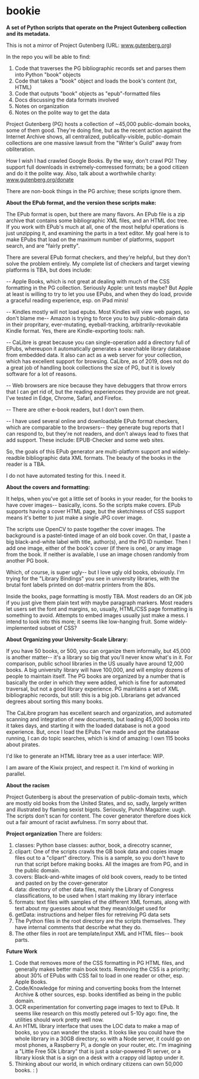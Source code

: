 # bookie

<b>A set of Python scripts that operate on the Project Gutenberg collection and its metadata. </b>

This is not a mirror of Project Gutenberg (URL: www.gutenberg.org)

In the repo you will be able to find: 
1) Code that traverses the PG bibliographic records set and parses them into Python "book" objects
2) Code that takes a "book" object and loads the book's content (txt, HTML)
3) Code that outputs "book" objects as "epub"-formatted files
4) Docs discussing the data formats involved
5) Notes on organization
6) Notes on the polite way to get the data

Project Gutenberg (PG) hosts a collection of ~45,000 public-domain books, some of them good. They're doing fine, but as the recent action against the Internet Archive shows, all centralized, publically-visible, public-domain collections are one massive lawsuit from the "Writer's Guild" away from obliteration. 

How I wish I had crawled Google Books. By the way, don't crawl PG! They support full downloads in extremely-comressed formats; be a good citizen and do it the polite way. Also, talk about a worthwhile charity: www.gutenberg.org/donate 

There are non-book things in the PG archive; these scripts ignore them. 

<b>About the EPub format, and the version these scripts make: </b>

The EPub format is open, but there are many flavors. An EPub file is a zip archive that contains some bibliographic XML files, and an HTML doc tree. If you work with EPub's much at all, one of the most helpful operations is just unzipping it, and examining the parts in a text editor. My goal here is to make EPubs that load on the maximum number of platforms, support search, and are "fairly pretty".

There are several EPub format checkers, and they're helpful, but they don't solve the problem entirely. My complete list of checkers and target viewing platforms is TBA, but does include:

-- Apple Books, which is not great at dealing with much of the CSS formatting in the PG collection. Seriously Apple: unit tests maybe? But Apple at least is willing to try to let you use EPubs, and when they do load, provide a graceful reading experience, esp. on iPad minis!

-- Kindles mostly will not load epubs. Most Kindles will view web pages, so don't blame me-- Amazon is trying to force you to buy public-domain data in their propritary, ever-mutating, eyeball-tracking, arbitrarily-revokable Kindle format. Yes, there are Kindle-exporting tools: nah. 

-- CaLibre is great because you can single-operation add a directory full of EPubs, whereupon it automatically generates a searchable library database from embedded data. It also can act as a web server for your collection, which has excellent support for browsing. CaLibre, as of 2019, does not do a great job of handling book collections the size of PG, but it is lovely software for a lot of reasons. 

-- Web browsers are nice because they have debuggers that throw errors that I can get rid of, but the reading experiences they provide are not great. I've tested in Edge, Chrome, Safari, and Firefox. 

-- There are other e-book readers, but I don't own them. 

-- I have used several online and downloadable EPub format checkers, which are comparable to the browsers-- they generate bug reports that I can respond to, but they're not readers, and don't always lead to fixes that add support. These include: EPUB-Checker and some web sites. 

So, the goals of this EPub generator are multi-platform support and widely-readble bibliographic data XML formats. The beauty of the books in the reader is a TBA. 

I do not have automated testing for this. I need it. 

<b>About the covers and formatting:</b>

It helps, when you've got a little set of books in your reader, for the books to have cover images-- basically, icons. So the scripts make covers. EPub supports having a cover HTML page, but the sketchiness of CSS support means it's better to just make a single JPG cover image. 

The scripts use OpenCV to paste together the cover images. The background is a pastel-tinted image of an old book cover. On that, I paste a big black-and-white label with title, author(s), and the PG ID number. Then I add one image, either of the book's cover (if there is one), or any image from the book. If neither is available, I use an image chosen randomly from another PG book. 

Which, of course, is super ugly-- but I love ugly old books, obviously. I'm trying for the "Library Bindings" you see in university libraries, with the brutal font labels printed on dot-matrix printers from the 80s. 

Inside the books, page formatting is mostly TBA. Most readers do an OK job if you just give them plain text with maybe paragraph markers. Most readers let users set the font and margins, so, usually, HTML/CSS page formatting is something to avoid. Attempts to embed images usually just make a mess. I intend to look into this more; it seems like low-hanging fruit. Some widely-implemented subset of CSS? 

<b>About Organizing your University-Scale Library: </b>

If you have 50 books, or 500, you can organize them informally, but 45,000 is another matter-- it's a library so big that you'll never know what's in it. For comparison, public school libraries in the US usually have around 12,000 books. A big university library will have 100,000, and will employ dozens of people to maintain itself. The PG books are organized by a number that is basically the order in which they were added, which is fine for automated traversal, but not a good library experience. PG maintains a set of XML bibliographic records, but still: this is a big job. Librarians get advanced degrees about sorting this many books. 

The CaLibre program has excellent search and organization, and automated scanning and integration of new documents, but loading 45,000 books into it takes days, and starting it with the loaded database is not a good experience. But, once I load the EPubs I've made and got the database running, I can do topic searches, which is kind of amazing: I own 115 books about pirates. 

I'd like to generate an HTML library tree as a user interface: WIP. 

I am aware of the Kiwix project, and respect it. I'm kind of working in parallel. 

<b>About the racism</b>

Project Gutenberg is about the preservation of public-domain texts, which are mostly old books from the United States, and so, sadly, largely written and illustrated by flaming sexist bigots. Seriously, Punch Magazine: uugh. The scripts don't scan for content. The cover generator therefore does kick out a fair amount of racist awfulness. I'm sorry about that. 

<b>Project organization</b>
There are folders: 
1) classes: Python base classes: author, book, a direcotry scanner, 
2) clipart: One of the scripts crawls the GB book data and copies image files out to a "clipart" directory. This is a sample, so you don't have to run that script before making books. All the images are from PG, and in the public domain. 
3) covers: Black-and-white images of old book covers, ready to be tinted and pasted on by the cover-generator
4) data: directory of other data files, mainly the Library of Congress classifications, to be used when I start making my library interface
5) formats: text files with samples of the different XML formats, along with text about my guesses about what they mean/do/get used for
6) getData: instructions and helper files for retreiving PG data sets
7) The Python files in the root directory are the scripts themselves. They have internal comments that describe what they do. 
8) The other files in root are template/input XML and HTML files-- book parts.

<b>Future Work</b>
1) Code that removes more of the CSS formatting in PG HTML files, and generally makes better main book texts. Removing the CSS is a priority; about 30% of EPubs with CSS fail to load in one reader or other, esp. Apple Books. 
2) Code/Knowledge for mining and converting books from the Internet Archive & other sources, esp. books identified as being in the public domain.
3) OCR experimentation for converting page images to text to EPub. It seems like research on this mostly petered out 5-10y ago: fine, the utilities should work pretty well now. 
4) An HTML library interface that uses the LOC data to make a map of books, so you can wander the stacks. It looks like you could have the whole librrary in a 30GB directory, so with a Node server, it could go on most phones, a Raspberry Pi, a dongle on your router, etc. 
I'm imagining a "Little Free 50k Library" that is just a solar-powered Pi server, or a library kiosk that is a sign on a desk with a crappy old laptop under it. 
5) Thinking about our world, in which ordinary citizens can own 50,000 books. : ) 



